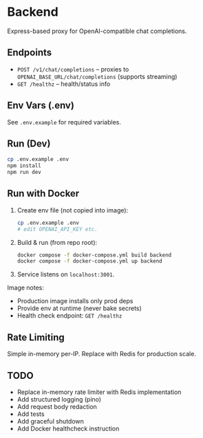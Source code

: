# Backend

Express-based proxy for OpenAI-compatible chat completions.

## Endpoints
- `POST /v1/chat/completions` – proxies to `OPENAI_BASE_URL/chat/completions` (supports streaming)
- `GET /healthz` – health/status info

## Env Vars (.env)
See `.env.example` for required variables.

## Run (Dev)
```bash
cp .env.example .env
npm install
npm run dev
```

## Run with Docker
1. Create env file (not copied into image):
	```bash
	cp .env.example .env
	# edit OPENAI_API_KEY etc.
	```
2. Build & run (from repo root):
	```bash
	docker compose -f docker-compose.yml build backend
	docker compose -f docker-compose.yml up backend
	```
3. Service listens on `localhost:3001`.

Image notes:
- Production image installs only prod deps
- Provide env at runtime (never bake secrets)
- Health check endpoint: `GET /healthz`

## Rate Limiting
Simple in-memory per-IP. Replace with Redis for production scale.

## TODO
- Replace in-memory rate limiter with Redis implementation
- Add structured logging (pino)
- Add request body redaction
- Add tests
- Add graceful shutdown
 - Add Docker healthcheck instruction
